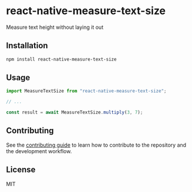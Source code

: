 # react-native-measure-text-size

Measure text height without laying it out

## Installation

```sh
npm install react-native-measure-text-size
```

## Usage

```js
import MeasureTextSize from "react-native-measure-text-size";

// ...

const result = await MeasureTextSize.multiply(3, 7);
```

## Contributing

See the [contributing guide](CONTRIBUTING.md) to learn how to contribute to the repository and the development workflow.

## License

MIT
